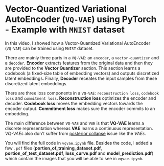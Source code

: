 # Vector-Quantized Variational AutoEncoder (`VQ-VAE`) using PyTorch - Example with `MNIST` dataset

In this video, I showed how a Vector-Quantized Variational AutoEncoder (`VQ-VAE`) can be trained using `MNIST` dataset.

There are mainly three parts in a `VQ-VAE`: an `encoder`, a `vector-quantizer` and a `decoder`. __Encoder__ extracts features from the original data and then they are provided to the __Vector Quantizer__ section. This section learns a codebook (a fixed-size table of embedding vectors) and outputs discretized latent embeddings. Finally, __Decoder__ receates the input samples from these discretized latent embeddings.

There are three loss components in a `VQ-VAE`: `reconstruction loss`, `codebook loss` and `commitment loss`. __Reconstruction loss__ optimizes the encoder and decoder. __Codebook loss__ moves the embedding vectors towards the encoder output. __Commitment loss__ makes sure the encoder commits to an embedding.

The main difference between `VQ-VAE` and `VAE` is that __VQ-VAE__ learns a discrete representation whereas __VAE__ learns a continuous representation. _VQ-VAEs_ also don't suffer from [posterior collapse](https://datascience.stackexchange.com/questions/48962/what-is-posterior-collapse-phenomenon) issue like the _VAEs_.

You will find the full code in `vqvae.ipynb` file. Besides the code, I added a few `.pdf` files (__portion_of_training_dataset.pdf__, __portion_of_test_dataset.pdf__, __loss_curve.pdf__ and __model_prediction.pdf__) which contain the images that you will be able to see in `vqvae.ipynb`.

